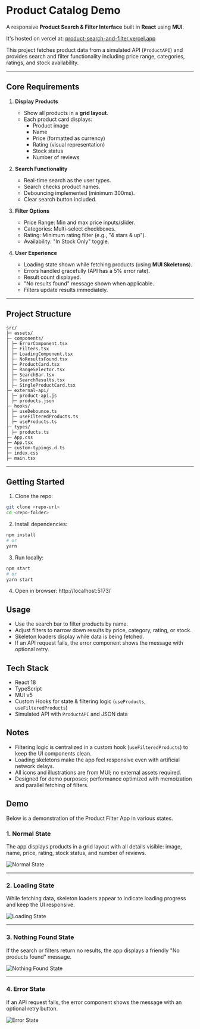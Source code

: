 # Product Catalog Demo

A responsive **Product Search & Filter Interface** built in **React** using **MUI**.

It's hosted on vercel at: [product-search-and-filter.vercel.app](https://product-search-and-filter.vercel.app/)

This project fetches product data from a simulated API (`ProductAPI`) and provides search and filter functionality including price range, categories, ratings, and stock availability.

---

## Core Requirements

1. **Display Products**
   - Show all products in a **grid layout**.
   - Each product card displays:
     - Product image
     - Name
     - Price (formatted as currency)
     - Rating (visual representation)
     - Stock status
     - Number of reviews

2. **Search Functionality**
   - Real-time search as the user types.
   - Search checks product names.
   - Debouncing implemented (minimum 300ms).
   - Clear search button included.

3. **Filter Options**
   - Price Range: Min and max price inputs/slider.
   - Categories: Multi-select checkboxes.
   - Rating: Minimum rating filter (e.g., "4 stars & up").
   - Availability: "In Stock Only" toggle.

4. **User Experience**
   - Loading state shown while fetching products (using **MUI Skeletons**).
   - Errors handled gracefully (API has a 5% error rate).
   - Result count displayed.
   - "No results found" message shown when applicable.
   - Filters update results immediately.

---

## Project Structure

```
src/
├─ assets/
├─ components/
│ ├─ ErrorComponent.tsx
│ ├─ Filters.tsx
│ ├─ LoadingComponent.tsx
│ ├─ NoResultsFound.tsx
│ ├─ ProductCard.tsx
│ ├─ RangeSelector.tsx
│ ├─ SearchBar.tsx
│ ├─ SearchResults.tsx
│ ├─ SingleProductCard.tsx
├─ external-api/
│ ├─ product-api.js
│ ├─ products.json
├─ hooks/
│ ├─ useDebounce.ts
│ ├─ useFilteredProducts.ts
│ ├─ useProducts.ts
├─ types/
│ ├─ products.ts
├─ App.css
├─ App.tsx
├─ custom-typings.d.ts
├─ index.css
├─ main.tsx
```

---

## Getting Started

1. Clone the repo:

```bash
git clone <repo-url>
cd <repo-folder>
```

2. Install dependencies:

```bash
npm install
# or
yarn
```

3. Run locally:

```bash
npm start
# or
yarn start
```

4. Open in browser: http://localhost:5173/

## Usage

- Use the search bar to filter products by name.
- Adjust filters to narrow down results by price, category, rating, or stock.
- Skeleton loaders display while data is being fetched.
- If an API request fails, the error component shows the message with optional retry.

## Tech Stack

- React 18
- TypeScript
- MUI v5
- Custom Hooks for state & filtering logic (`useProducts`, `useFilteredProducts`)
- Simulated API with `ProductAPI` and JSON data

## Notes

- Filtering logic is centralized in a custom hook (`useFilteredProducts`) to keep the UI components clean.
- Loading skeletons make the app feel responsive even with artificial network delays.
- All icons and illustrations are from MUI; no external assets required.
- Designed for demo purposes; performance optimized with memoization and parallel fetching of filters.

## Demo

Below is a demonstration of the Product Filter App in various states.

### 1. Normal State

The app displays products in a grid layout with all details visible: image, name, price, rating, stock status, and number of reviews.

![Normal State](demo/normal-state.png)

---

### 2. Loading State

While fetching data, skeleton loaders appear to indicate loading progress and keep the UI responsive.

![Loading State](demo/loading-state.png)

---

### 3. Nothing Found State

If the search or filters return no results, the app displays a friendly "No products found" message.

![Nothing Found State](demo/nothing-found.png)

---

### 4. Error State

If an API request fails, the error component shows the message with an optional retry button.

![Error State](demo/error-state.png)
